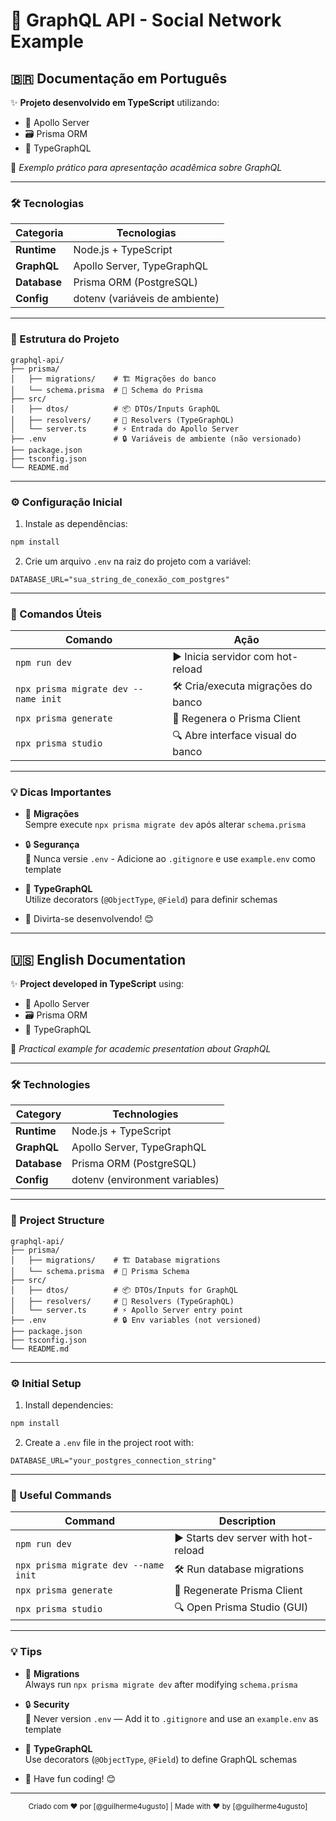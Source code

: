 # 🚀 GraphQL API - Social Network Example

## 🇧🇷 Documentação em Português

✨ **Projeto desenvolvido em TypeScript** utilizando:  
- 🚡 Apollo Server  
- 🗃️ Prisma ORM  
- 🧩 TypeGraphQL  

📝 *Exemplo prático para apresentação acadêmica sobre GraphQL*  

---

### 🛠️ Tecnologias

| Categoria       | Tecnologias                          |
|-----------------|--------------------------------------|
| **Runtime**     | Node.js + TypeScript                 |
| **GraphQL**     | Apollo Server, TypeGraphQL           |
| **Database**    | Prisma ORM (PostgreSQL)              |
| **Config**      | dotenv (variáveis de ambiente)       |

---

### 📂 Estrutura do Projeto

```
graphql-api/
├── prisma/
│   ├── migrations/    # 🏗️ Migrações do banco
│   └── schema.prisma  # 📝 Schema do Prisma
├── src/
│   ├── dtos/          # 📦 DTOs/Inputs GraphQL
│   ├── resolvers/     # 🔄 Resolvers (TypeGraphQL)
│   └── server.ts      # ⚡ Entrada do Apollo Server
├── .env               # 🔒 Variáveis de ambiente (não versionado)
├── package.json
├── tsconfig.json
└── README.md
```

---

### ⚙️ Configuração Inicial

1. Instale as dependências:

```bash
npm install
```

2. Crie um arquivo `.env` na raiz do projeto com a variável:

```
DATABASE_URL="sua_string_de_conexão_com_postgres"
```

---

### 🎯 Comandos Úteis

| Comando                            | Ação                                   |
|------------------------------------|----------------------------------------|
| `npm run dev`                      | ▶️ Inicia servidor com hot-reload      |
| `npx prisma migrate dev --name init` | 🛠️ Cria/executa migrações do banco    |
| `npx prisma generate`              | 🔄 Regenera o Prisma Client            |
| `npx prisma studio`                | 🔍 Abre interface visual do banco      |

---

### 💡 Dicas Importantes

- 🔄 **Migrações**  
  Sempre execute `npx prisma migrate dev` após alterar `schema.prisma`

- 🔒 **Segurança**  
  🙈 Nunca versie `.env` - Adicione ao `.gitignore` e use `example.env` como template

- 🧩 **TypeGraphQL**  
  Utilize decorators (`@ObjectType`, `@Field`) para definir schemas

- 🌟 Divirta-se desenvolvendo! 😊

---

## 🇺🇸 English Documentation

✨ **Project developed in TypeScript** using:  
- 🚡 Apollo Server  
- 🗃️ Prisma ORM  
- 🧩 TypeGraphQL  

📝 *Practical example for academic presentation about GraphQL*  

---

### 🛠️ Technologies

| Category         | Technologies                         |
|------------------|--------------------------------------|
| **Runtime**      | Node.js + TypeScript                 |
| **GraphQL**      | Apollo Server, TypeGraphQL           |
| **Database**     | Prisma ORM (PostgreSQL)              |
| **Config**       | dotenv (environment variables)       |

---

### 📂 Project Structure

```
graphql-api/
├── prisma/
│   ├── migrations/    # 🏗️ Database migrations
│   └── schema.prisma  # 📝 Prisma Schema
├── src/
│   ├── dtos/          # 📦 DTOs/Inputs for GraphQL
│   ├── resolvers/     # 🔄 Resolvers (TypeGraphQL)
│   └── server.ts      # ⚡ Apollo Server entry point
├── .env               # 🔒 Env variables (not versioned)
├── package.json
├── tsconfig.json
└── README.md
```

---

### ⚙️ Initial Setup

1. Install dependencies:

```bash
npm install
```

2. Create a `.env` file in the project root with:

```
DATABASE_URL="your_postgres_connection_string"
```

---

### 🎯 Useful Commands

| Command                             | Description                             |
|-------------------------------------|-----------------------------------------|
| `npm run dev`                       | ▶️ Starts dev server with hot-reload    |
| `npx prisma migrate dev --name init` | 🛠️ Run database migrations              |
| `npx prisma generate`               | 🔄 Regenerate Prisma Client             |
| `npx prisma studio`                 | 🔍 Open Prisma Studio (GUI)             |

---

### 💡 Tips

- 🔄 **Migrations**  
  Always run `npx prisma migrate dev` after modifying `schema.prisma`

- 🔒 **Security**  
  🙈 Never version `.env` — Add it to `.gitignore` and use an `example.env` as template

- 🧩 **TypeGraphQL**  
  Use decorators (`@ObjectType`, `@Field`) to define GraphQL schemas

- 🌟 Have fun coding! 😊

---

<div align="center"> 
  <sub>Criado com ❤️ por [@guilherme4ugusto]  |  Made with ❤️ by [@guilherme4ugusto]</sub> 
</div>
